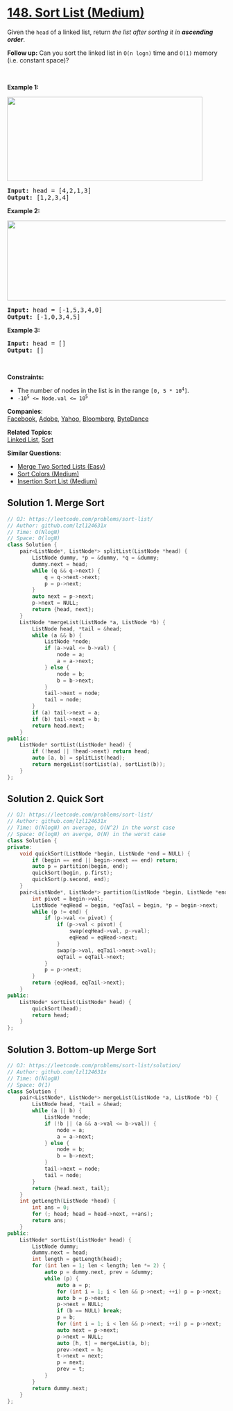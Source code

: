 # [148. Sort List (Medium)](https://leetcode.com/problems/sort-list/)

<p>Given the <code>head</code> of a linked list, return <em>the list after sorting it in <strong>ascending order</strong></em>.</p>

<p><strong>Follow up:</strong> Can you sort the linked list in <code>O(n logn)</code> time and <code>O(1)</code>&nbsp;memory (i.e. constant space)?</p>

<p>&nbsp;</p>
<p><strong>Example 1:</strong></p>
<img alt="" src="https://assets.leetcode.com/uploads/2020/09/14/sort_list_1.jpg" style="width: 450px; height: 194px;">
<pre><strong>Input:</strong> head = [4,2,1,3]
<strong>Output:</strong> [1,2,3,4]
</pre>

<p><strong>Example 2:</strong></p>
<img alt="" src="https://assets.leetcode.com/uploads/2020/09/14/sort_list_2.jpg" style="width: 550px; height: 184px;">
<pre><strong>Input:</strong> head = [-1,5,3,4,0]
<strong>Output:</strong> [-1,0,3,4,5]
</pre>

<p><strong>Example 3:</strong></p>

<pre><strong>Input:</strong> head = []
<strong>Output:</strong> []
</pre>

<p>&nbsp;</p>
<p><strong>Constraints:</strong></p>

<ul>
	<li>The number of nodes in the list is in the range <code>[0, 5 * 10<sup>4</sup>]</code>.</li>
	<li><code>-10<sup>5</sup> &lt;= Node.val &lt;= 10<sup>5</sup></code></li>
</ul>


**Companies**:  
[Facebook](https://leetcode.com/company/facebook), [Adobe](https://leetcode.com/company/adobe), [Yahoo](https://leetcode.com/company/yahoo), [Bloomberg](https://leetcode.com/company/bloomberg), [ByteDance](https://leetcode.com/company/bytedance)

**Related Topics**:  
[Linked List](https://leetcode.com/tag/linked-list/), [Sort](https://leetcode.com/tag/sort/)

**Similar Questions**:
* [Merge Two Sorted Lists (Easy)](https://leetcode.com/problems/merge-two-sorted-lists/)
* [Sort Colors (Medium)](https://leetcode.com/problems/sort-colors/)
* [Insertion Sort List (Medium)](https://leetcode.com/problems/insertion-sort-list/)

## Solution 1. Merge Sort

```cpp
// OJ: https://leetcode.com/problems/sort-list/
// Author: github.com/lzl124631x
// Time: O(NlogN)
// Space: O(logN)
class Solution {
    pair<ListNode*, ListNode*> splitList(ListNode *head) {
        ListNode dummy, *p = &dummy, *q = &dummy;
        dummy.next = head;
        while (q && q->next) {
            q = q->next->next;
            p = p->next;
        }
        auto next = p->next;
        p->next = NULL;
        return {head, next};
    }
    ListNode *mergeList(ListNode *a, ListNode *b) {
        ListNode head, *tail = &head;
        while (a && b) {
            ListNode *node;
            if (a->val <= b->val) {
                node = a;
                a = a->next;
            } else {
                node = b;
                b = b->next;
            }
            tail->next = node;
            tail = node;
        }
        if (a) tail->next = a;
        if (b) tail->next = b;
        return head.next;
    }
public:
    ListNode* sortList(ListNode* head) {
        if (!head || !head->next) return head;
        auto [a, b] = splitList(head);
        return mergeList(sortList(a), sortList(b));
    }
};
```

## Solution 2. Quick Sort

```cpp
// OJ: https://leetcode.com/problems/sort-list/
// Author: github.com/lzl124631x
// Time: O(NlogN) on average, O(N^2) in the worst case
// Space: O(logN) on averge, O(N) in the worst case
class Solution {
private:
    void quickSort(ListNode *begin, ListNode *end = NULL) {
        if (begin == end || begin->next == end) return;
        auto p = partition(begin, end);
        quickSort(begin, p.first);
        quickSort(p.second, end);
    }
    pair<ListNode*, ListNode*> partition(ListNode *begin, ListNode *end) {
        int pivot = begin->val;
        ListNode *eqHead = begin, *eqTail = begin, *p = begin->next;
        while (p != end) {
            if (p->val <= pivot) {
                if (p->val < pivot) {
                    swap(eqHead->val, p->val);
                    eqHead = eqHead->next;
                }
                swap(p->val, eqTail->next->val);
                eqTail = eqTail->next;
            }
            p = p->next;
        }
        return {eqHead, eqTail->next};
    }
public:
    ListNode* sortList(ListNode* head) {
        quickSort(head);
        return head;
    }
};
```

## Solution 3. Bottom-up Merge Sort

```cpp
// OJ: https://leetcode.com/problems/sort-list/solution/
// Author: github.com/lzl124631x
// Time: O(NlogN)
// Space: O(1)
class Solution {
    pair<ListNode*, ListNode*> mergeList(ListNode *a, ListNode *b) {
        ListNode head, *tail = &head;
        while (a || b) {
            ListNode *node;
            if (!b || (a && a->val <= b->val)) {
                node = a;
                a = a->next;
            } else {
                node = b;
                b = b->next;
            }
            tail->next = node;
            tail = node;
        }
        return {head.next, tail};
    }
    int getLength(ListNode *head) {
        int ans = 0;
        for (; head; head = head->next, ++ans);
        return ans;
    }
public:
    ListNode* sortList(ListNode* head) {
        ListNode dummy;
        dummy.next = head;
        int length = getLength(head);
        for (int len = 1; len < length; len *= 2) {
            auto p = dummy.next, prev = &dummy;
            while (p) {
                auto a = p;
                for (int i = 1; i < len && p->next; ++i) p = p->next;
                auto b = p->next;
                p->next = NULL;
                if (b == NULL) break;
                p = b;
                for (int i = 1; i < len && p->next; ++i) p = p->next;
                auto next = p->next;
                p->next = NULL;
                auto [h, t] = mergeList(a, b);
                prev->next = h;
                t->next = next;
                p = next;
                prev = t;
            }
        }
        return dummy.next;
    }
};
```